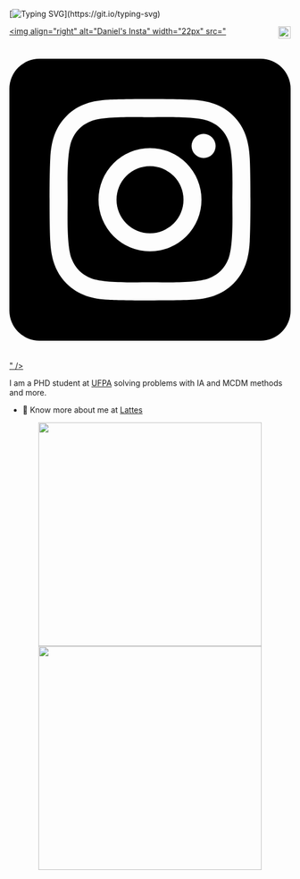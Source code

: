 [![Typing SVG](https://readme-typing-svg.herokuapp.com?font=Rock+Salt&size=60&color=409A63&center=true&vCenter=true&multiline=true&width=1200&height=240&lines=Hi%2C+there!+I'm+Daniel!;Always+focusing+on+learning!)](https://git.io/typing-svg)

<a href="https://www.linkedin.com/in/daniel-souza-810b62a0/" target="_blank" rel="nofollow"><img align="right" alt="Daniel's Linkdein" width="22px" src="https://cdn.jsdelivr.net/npm/simple-icons@v3/icons/linkedin.svg" /></a>

<a href="https://www.instagram.com/danielssouzaa/" target="_blank" rel="nofollow"><img align="right" alt="Daniel's Insta" width="22px" src="<svg xmlns="http://www.w3.org/2000/svg" viewBox="0 0 448 512"><!--! Font Awesome Pro 6.1.1 by @fontawesome - https://fontawesome.com License - https://fontawesome.com/license (Commercial License) Copyright 2022 Fonticons, Inc. --><path d="M224,202.66A53.34,53.34,0,1,0,277.36,256,53.38,53.38,0,0,0,224,202.66Zm124.71-41a54,54,0,0,0-30.41-30.41c-21-8.29-71-6.43-94.3-6.43s-73.25-1.93-94.31,6.43a54,54,0,0,0-30.41,30.41c-8.28,21-6.43,71.05-6.43,94.33S91,329.26,99.32,350.33a54,54,0,0,0,30.41,30.41c21,8.29,71,6.43,94.31,6.43s73.24,1.93,94.3-6.43a54,54,0,0,0,30.41-30.41c8.35-21,6.43-71.05,6.43-94.33S357.1,182.74,348.75,161.67ZM224,338a82,82,0,1,1,82-82A81.9,81.9,0,0,1,224,338Zm85.38-148.3a19.14,19.14,0,1,1,19.13-19.14A19.1,19.1,0,0,1,309.42,189.74ZM400,32H48A48,48,0,0,0,0,80V432a48,48,0,0,0,48,48H400a48,48,0,0,0,48-48V80A48,48,0,0,0,400,32ZM382.88,322c-1.29,25.63-7.14,48.34-25.85,67s-41.4,24.63-67,25.85c-26.41,1.49-105.59,1.49-132,0-25.63-1.29-48.26-7.15-67-25.85s-24.63-41.42-25.85-67c-1.49-26.42-1.49-105.61,0-132,1.29-25.63,7.07-48.34,25.85-67s41.47-24.56,67-25.78c26.41-1.49,105.59-1.49,132,0,25.63,1.29,48.33,7.15,67,25.85s24.63,41.42,25.85,67.05C384.37,216.44,384.37,295.56,382.88,322Z"/></svg>" /></a>

I am a PHD student at [UFPA](https://portal.ufpa.br/) solving problems with IA and MCDM methods and more. 

- 👨 Know more about me at [Lattes](http://buscatextual.cnpq.br/buscatextual/visualizacv.do?id=K8743892P6) 

<p align = "center">
  <img src = "https://github-readme-stats.vercel.app/api?username=dsouza13&show_icons=true&theme=bear" width = 400>
  <img src = "https://github-readme-streak-stats.herokuapp.com?user=dsouza13&theme=dark&hide_border=true" width = 400>
</p>
